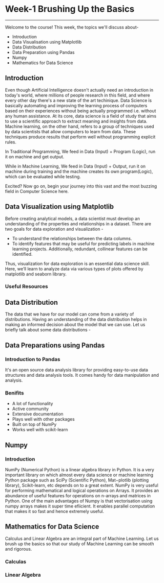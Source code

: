 # Week-1 Brushing Up the Basics
***
Welcome to the course! This week, the topics we'll discuss about-

- Introduction
- Data Visualisation using Matplotlib
- Data Distribution
- Data Preparation using Pandas
- Numpy
- Mathematics for Data Science

## Introduction

Even though Artificial Intelligence doesn't actually need an introduction in today's world, where millions of people research in this field, and where every other day there's a new state of the art techinique. Data Science is basically automating and improving the learning process of computers based on their experiences without being actually programmed i.e. without any human assistance. At its core, data science is a field of study that aims to use a scientific approach to extract meaning and insights from data. Machine learning, on the other hand, refers to a group of techniques used by data scientists that allow computers to learn from data. These techniques produce results that perform well without programming explicit rules.

In Traditional Programming, We feed in Data (Input) + Program (Logic), run it on machine and get output.

While in Machine Learning, We feed in Data (Input) + Output, run it on machine during training and the machine creates its own program(Logic), which can be evaluated while testing.

Excited? Now go on, begin your journey into this vast and the most buzzing field in Computer Science here.

## Data Visualization using Matplotlib

Before creating analytical models, a data scientist must develop an understanding of the properties and relationships in a dataset. There are two goals for data exploration and visualization -
- To understand the relationships between the data columns.
- To identify features that may be useful for predicting labels in machine learning projects. Additionally, redundant, collinear features can be identified.

Thus, visualization for data exploration is an essential data science skill. Here, we’ll learn to analyze data via various types of plots offered by matplotlib and seaborn library.

### Useful Resources

## Data Distribution

The data that we have for our model can come from a variety of distributions. Having an understanding of the data distribution helps in making an informed decision about the model that we can use. Let us briefly talk about some data distributions -

## Data Preparations using Pandas

### Introduction to Pandas
It's an open source data analysis library for providing easy-to-use data structures and data analysis tools. It comes handy for data manipulation and analysis.

### Benifits
- A lot of functionality
- Active community
- Extensive documentation
- Plays well with other packages
- Built on top of NumPy
- Works well with scikit-learn

## Numpy 
### Introduction

NumPy (Numerical Python) is a linear algebra library in Python. It is a very important library on which almost every data science or machine learning Python package such as SciPy (Scientific Python), Mat−plotlib (plotting library), Scikit-learn, etc depends on to a great extent. 
NumPy is very useful for performing mathematical and logical operations on Arrays. It provides an abundance of useful features for operations on n-arrays and matrices in Python. 
One of the main advantages of Numpy is that vectorisation using numpy arrays makes it super time efiicient. It enables parallel computation that makes it so fast and hence extremely useful.

## Mathematics for Data Science

Calculus and Linear Algebra are an integral part of Machine Learning. Let us brush up the basics so that our study of Machine Learning can be smooth and rigorous. 

### Calculas

### Linear Algebra
